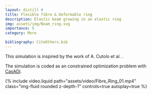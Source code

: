 ```yaml
---
layout: distill # 
title: Flexible fibre & Deformable ring
description: Elastic beam growing in an elastic ring 
img: assets/img/Beam_ring.svg
importance: 5
category: More

bibliography: CiteOthers.bib
---
```


This simulation is inspired by the work of A. Cutolo et al. <d-cite key="D3SM00348E"></d-cite>.

The simulation is coded as an constrained optimization problem with <a href='https://web.casadi.org'>CasADi</a>.
<!-- <d-footnote>This will become a hoverable footnote.</d-footnote> -->
<div class="row">
    <div class="col-md-8 offset-md-2">
        {% include video.liquid path="assets/video/Fibre_Ring_01.mp4" class="img-fluid rounded z-depth-1" controls=true autoplay=true %}
    </div>
</div>


